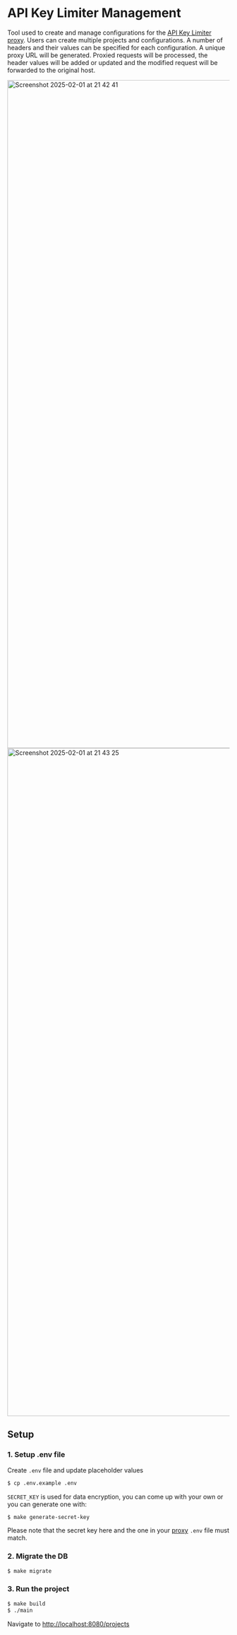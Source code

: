 # API Key Limiter Management
Tool used to create and manage configurations for the [API Key Limiter proxy](https://github.com/IgorPidik/api-key-limiter). Users can create multiple projects and configurations. A number of headers and their values can be specified for each configuration. A unique proxy URL will be generated. Proxied requests will be processed, the header values will be added or updated and the modified request will be forwarded to the original host.


<img width="1512" alt="Screenshot 2025-02-01 at 21 42 41" src="https://github.com/user-attachments/assets/5880bd9d-3e5e-4db7-9987-0059f24eec7d" />
<img width="1512" alt="Screenshot 2025-02-01 at 21 43 25" src="https://github.com/user-attachments/assets/6f18fe2d-0165-4f91-a5a3-c2daea5b1122" />


## Setup
### 1. Setup .env file
Create `.env` file and update placeholder values
```bash
$ cp .env.example .env
```

`SECRET_KEY` is used for data encryption, you can come up with your own or you can generate one with:
```bash
$ make generate-secret-key
```
Please note that the secret key here and the one in your [proxy](https://github.com/IgorPidik/api-key-limiter) `.env` file must match.

### 2. Migrate the DB
```bash
$ make migrate
```

### 3. Run the project
```bash
$ make build
$ ./main
```

Navigate to [http://localhost:8080/projects](http://localhost:8080/projects)
